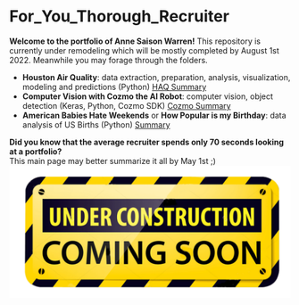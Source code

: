 # For_You_Thorough_Recruiter
**Welcome to the portfolio of Anne Saison Warren!** This repository is currently under remodeling which will be mostly completed by August 1st 2022. Meanwhile you may forage through the folders. 
* **Houston Air Quality**: data extraction, preparation, analysis, visualization, modeling and predictions (Python) [HAQ Summary](HoustonAirQuality/README.md)
* **Computer Vision with Cozmo the AI Robot**: computer vision, object detection (Keras, Python, Cozmo SDK) [Cozmo Summary](https://github.com/Aurenkeelin18/For_You_Thorough_Recruiter/tree/main/COZMO)
* **American Babies Hate Weekends** or **How Popular is my Birthday**: data analysis of US Births (Python) [Summary](US_Births/README.md)


**Did you know that the average recruiter spends only 70 seconds looking at a portfolio?** <br>
This main page may better summarize it all by May 1st ;)
![cover_photo](./Images/Under-Construction-Sign.png)
